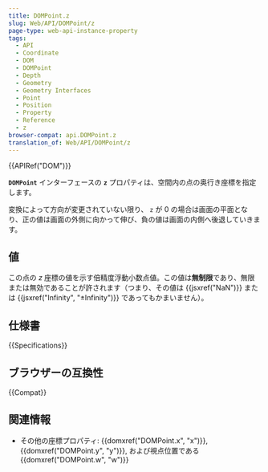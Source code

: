 ```yaml
---
title: DOMPoint.z
slug: Web/API/DOMPoint/z
page-type: web-api-instance-property
tags:
  - API
  - Coordinate
  - DOM
  - DOMPoint
  - Depth
  - Geometry
  - Geometry Interfaces
  - Point
  - Position
  - Property
  - Reference
  - z
browser-compat: api.DOMPoint.z
translation_of: Web/API/DOMPoint/z
---
```

{{APIRef("DOM")}}

**`DOMPoint`** インターフェースの **`z`** プロパティは、空間内の点の奥行き座標を指定します。

変換によって方向が変更されていない限り、 `z` が 0 の場合は画面の平面となり、正の値は画面の外側に向かって伸び、負の値は画面の内側へ後退していきます。

## 値

この点の _z_ 座標の値を示す倍精度浮動小数点値。この値は**無制限**であり、無限または無効であることが許されます（つまり、その値は {{jsxref("NaN")}} または {{jsxref("Infinity", "±Infinity")}} であってもかまいません）。

## 仕様書

{{Specifications}}

## ブラウザーの互換性

{{Compat}}

## 関連情報

- その他の座標プロパティ: {{domxref("DOMPoint.x", "x")}},
  {{domxref("DOMPoint.y", "y")}}, および視点位置である {{domxref("DOMPoint.w", "w")}}
